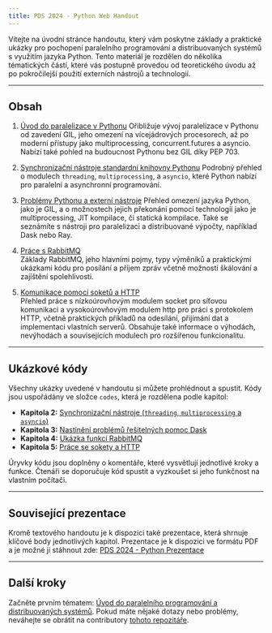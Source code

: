 ```yaml
---
title: PDS 2024 - Python Web Handout
---
```


Vítejte na úvodní stránce handoutu, který vám poskytne základy a praktické ukázky pro pochopení paralelního programování a distribuovaných systémů s využitím jazyka Python. Tento materiál je rozdělen do několika tématických částí, které vás postupně provedou od teoretického úvodu až po pokročilejší použití externích nástrojů a technologií.

---

## Obsah

1. [Úvod do paralelizace v Pythonu](uvod_do_paralelizace.md)
   Ořibližuje vývoj paralelizace v Pythonu od zavedení GIL, jeho omezení na vícejádrových procesorech, až po moderní přístupy jako multiprocessing, concurrent.futures a asyncio. Nabízí také pohled na budoucnost Pythonu bez GIL díky PEP 703.

2. [Synchronizační nástroje standardní knihovny Pythonu](synchronizacni_nastroje_std_knihovny.md)
   Podrobný přehled o modulech `threading`, `multiprocessing`, a `asyncio`, které Python nabízí pro paralelní a asynchronní programování.

3. [Problémy Pythonu a externí nástroje](problemy_jazyka_python_a_externi_nastroje.md)
   Přehled omezení jazyka Python, jako je GIL, a o možnostech jejich překonání pomocí technologií jako je multiprocessing, JIT kompilace, či statická kompilace. Také se seznámíte s nástroji pro paralelizaci a distribuované výpočty, například Dask nebo Ray.

4. [Práce s RabbitMQ](rabbitmq.md)  
   Základy RabbitMQ, jeho hlavními pojmy, typy výměníků a praktickými ukázkami kódu pro posílání a příjem zpráv včetně možností škálování a zajištění spolehlivosti.

5. [Komunikace pomocí soketů a HTTP](socket_http.md)  
   Přehled práce s nízkoúrovňovým modulem socket pro síťovou komunikaci a vysokoúrovňovým modulem http pro práci s protokolem HTTP, včetně praktických příkladů na odesílání, přijímání dat a implementaci vlastních serverů. Obsahuje také informace o výhodách, nevýhodách a souvisejících modulech pro rozšířenou funkcionalitu.

---

## Ukázkové kódy

Všechny ukázky uvedené v handoutu si můžete prohlédnout a spustit. Kódy jsou uspořádány ve složce `codes`, která je rozdělena podle kapitol:  

- **Kapitola 2:** [Synchronizační nástroje (`threading`, `multiprocessing` a `asyncio`)](codes/synchronization_tools/)
- **Kapitola 3:** [Nastínění problémů řešitelných pomoc Dask](codes/dask/)
- **Kapitola 4:** [Ukázka funkcí RabbitMQ](codes/rabbitmq_examples/)
- **Kapitola 5:** [Práce se sokety a HTTP](codes/socket_http/)

Úryvky kódu jsou doplněny o komentáře, které vysvětlují jednotlivé kroky a funkce. Čtenáři se doporučuje kód spustit a vyzkoušet si jeho funkčnost na vlastním počítači.

---

## Související prezentace

Kromě textového handoutu je k dispozici také prezentace, která shrnuje klíčové body jednotlivých kapitol. Prezentace je k dispozici ve formátu PDF a je možné ji stáhnout zde: [PDS 2024 - Python Prezentace](https://github.com/Tarasa24/PDS-2024-Python/releases/latest/download/prezentace.pdf)

---

## Další kroky

Začněte prvním tématem: [Úvod do paralelního programování a distribuovaných systémů](uvod_do_paralelizace.md). Pokud máte nějaké dotazy nebo problémy, neváhejte se obrátit na contributory [tohoto repozitáře](https://github.com/Tarasa24/PDS-2024-Python).
